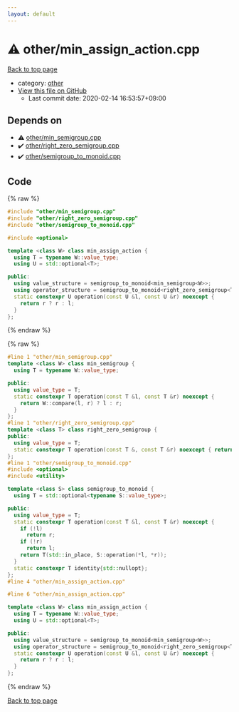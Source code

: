 ```yaml
---
layout: default
---
```


<!-- mathjax config similar to math.stackexchange -->
<script type="text/javascript" async
  src="https://cdnjs.cloudflare.com/ajax/libs/mathjax/2.7.5/MathJax.js?config=TeX-MML-AM_CHTML">
</script>
<script type="text/x-mathjax-config">
  MathJax.Hub.Config({
    TeX: { equationNumbers: { autoNumber: "AMS" }},
    tex2jax: {
      inlineMath: [ ['$','$'] ],
      processEscapes: true
    },
    "HTML-CSS": { matchFontHeight: false },
    displayAlign: "left",
    displayIndent: "2em"
  });
</script>

<script type="text/javascript" src="https://cdnjs.cloudflare.com/ajax/libs/jquery/3.4.1/jquery.min.js"></script>
<script src="https://cdn.jsdelivr.net/npm/jquery-balloon-js@1.1.2/jquery.balloon.min.js" integrity="sha256-ZEYs9VrgAeNuPvs15E39OsyOJaIkXEEt10fzxJ20+2I=" crossorigin="anonymous"></script>
<script type="text/javascript" src="../../assets/js/copy-button.js"></script>
<link rel="stylesheet" href="../../assets/css/copy-button.css" />


# :warning: other/min_assign_action.cpp

<a href="../../index.html">Back to top page</a>

* category: <a href="../../index.html#795f3202b17cb6bc3d4b771d8c6c9eaf">other</a>
* <a href="{{ site.github.repository_url }}/blob/master/other/min_assign_action.cpp">View this file on GitHub</a>
    - Last commit date: 2020-02-14 16:53:57+09:00




## Depends on

* :warning: <a href="min_semigroup.cpp.html">other/min_semigroup.cpp</a>
* :heavy_check_mark: <a href="right_zero_semigroup.cpp.html">other/right_zero_semigroup.cpp</a>
* :heavy_check_mark: <a href="semigroup_to_monoid.cpp.html">other/semigroup_to_monoid.cpp</a>


## Code

<a id="unbundled"></a>
{% raw %}
```cpp
#include "other/min_semigroup.cpp"
#include "other/right_zero_semigroup.cpp"
#include "other/semigroup_to_monoid.cpp"

#include <optional>

template <class W> class min_assign_action {
  using T = typename W::value_type;
  using U = std::optional<T>;

public:
  using value_structure = semigroup_to_monoid<min_semigroup<W>>;
  using operator_structure = semigroup_to_monoid<right_zero_semigroup<T>>;
  static constexpr U operation(const U &l, const U &r) noexcept {
    return r ? r : l;
  }
};
```
{% endraw %}

<a id="bundled"></a>
{% raw %}
```cpp
#line 1 "other/min_semigroup.cpp"
template <class W> class min_semigroup {
  using T = typename W::value_type;

public:
  using value_type = T;
  static constexpr T operation(const T &l, const T &r) noexcept {
    return W::compare(l, r) ? l : r;
  }
};
#line 1 "other/right_zero_semigroup.cpp"
template <class T> class right_zero_semigroup {
public:
  using value_type = T;
  static constexpr T operation(const T &, const T &r) noexcept { return r; }
};
#line 1 "other/semigroup_to_monoid.cpp"
#include <optional>
#include <utility>

template <class S> class semigroup_to_monoid {
  using T = std::optional<typename S::value_type>;

public:
  using value_type = T;
  static constexpr T operation(const T &l, const T &r) noexcept {
    if (!l)
      return r;
    if (!r)
      return l;
    return T(std::in_place, S::operation(*l, *r));
  }
  static constexpr T identity{std::nullopt};
};
#line 4 "other/min_assign_action.cpp"

#line 6 "other/min_assign_action.cpp"

template <class W> class min_assign_action {
  using T = typename W::value_type;
  using U = std::optional<T>;

public:
  using value_structure = semigroup_to_monoid<min_semigroup<W>>;
  using operator_structure = semigroup_to_monoid<right_zero_semigroup<T>>;
  static constexpr U operation(const U &l, const U &r) noexcept {
    return r ? r : l;
  }
};

```
{% endraw %}

<a href="../../index.html">Back to top page</a>

